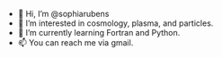 - 👋 Hi, I’m @sophiarubens
- 👀 I’m interested in cosmology, plasma, and particles.
- 🌱 I’m currently learning Fortran and Python.
- 📫 You can reach me via gmail.

<!---
sophiarubens/sophiarubens is a ✨ special ✨ repository because its `README.md` (this file) appears on your GitHub profile.
You can click the Preview link to take a look at your changes.
--->
